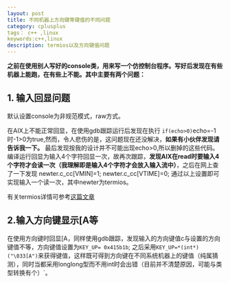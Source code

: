 ```yaml
---
layout: post
title: 不同机器上方向键等键值的不同问题
category: cplusplus
tags： c++ ,linux 
keywords:c++,linux
description: termios以及方向键值问题
---
```


**之前在使用别人写好的console类，用来写一个仿控制台程序。写好后发现在有些机器上能跑，在有些上不能。其中主要有两个问题：**
## 1. 输入回显问题
默认设置console为非规范模式，raw方式。

在AIX上不能正常回显，在使用gdb跟踪运行后发现在执行
   `if(echo>0)`echo=-1时-1>0为true,然而，令人悲伤的是，这问题现在还没解决，**如果有小伙伴发现请告诉我一下。**
最后发现按我的设计并不可能出现echo>0,所以删掉的这些代码。
编译运行回显为输入4个字符回显一次，故再次跟踪，**发现AIX在read时要输入4个字符才会读一次（我理解即是输入4个字符才会放入输入流中）**，之后在网上查了一下发现
    newter.c_cc[VMIN]=1;
    newter.c_cc[VTIME]=0;
通过以上设置即可实现输入一个读一次，其中newter为termios。

有关termios详情可参考[这篇文章](http://www.cnblogs.com/dartagnan/archive/2013/04/25/3042417.html )


## 2.输入方向键显示[A等

在使用方向键时回显[A，同样使用gdb跟踪，发现输入的方向键值c与设置的方向键值不等，方向键值设置为`KEY_UP= 0x415b1b`;
之后采用`KEY_UP=*(int*)("\033[A")`来获得键值，这样既可得到方向键在不同系统机器上的键值（纯属猜测），同时当都采用longlong型而不用int时会出错（目前并不清楚原因，可能与类型转换有个）`。


